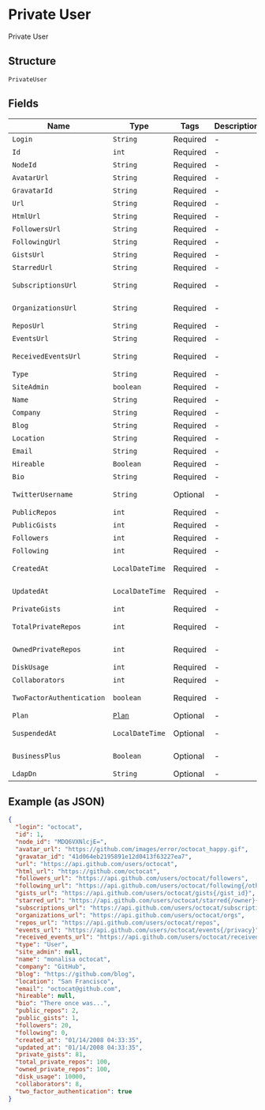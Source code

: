 
# Private User

Private User

## Structure

`PrivateUser`

## Fields

| Name | Type | Tags | Description | Getter | Setter |
|  --- | --- | --- | --- | --- | --- |
| `Login` | `String` | Required | - | String getLogin() | setLogin(String login) |
| `Id` | `int` | Required | - | int getId() | setId(int id) |
| `NodeId` | `String` | Required | - | String getNodeId() | setNodeId(String nodeId) |
| `AvatarUrl` | `String` | Required | - | String getAvatarUrl() | setAvatarUrl(String avatarUrl) |
| `GravatarId` | `String` | Required | - | String getGravatarId() | setGravatarId(String gravatarId) |
| `Url` | `String` | Required | - | String getUrl() | setUrl(String url) |
| `HtmlUrl` | `String` | Required | - | String getHtmlUrl() | setHtmlUrl(String htmlUrl) |
| `FollowersUrl` | `String` | Required | - | String getFollowersUrl() | setFollowersUrl(String followersUrl) |
| `FollowingUrl` | `String` | Required | - | String getFollowingUrl() | setFollowingUrl(String followingUrl) |
| `GistsUrl` | `String` | Required | - | String getGistsUrl() | setGistsUrl(String gistsUrl) |
| `StarredUrl` | `String` | Required | - | String getStarredUrl() | setStarredUrl(String starredUrl) |
| `SubscriptionsUrl` | `String` | Required | - | String getSubscriptionsUrl() | setSubscriptionsUrl(String subscriptionsUrl) |
| `OrganizationsUrl` | `String` | Required | - | String getOrganizationsUrl() | setOrganizationsUrl(String organizationsUrl) |
| `ReposUrl` | `String` | Required | - | String getReposUrl() | setReposUrl(String reposUrl) |
| `EventsUrl` | `String` | Required | - | String getEventsUrl() | setEventsUrl(String eventsUrl) |
| `ReceivedEventsUrl` | `String` | Required | - | String getReceivedEventsUrl() | setReceivedEventsUrl(String receivedEventsUrl) |
| `Type` | `String` | Required | - | String getType() | setType(String type) |
| `SiteAdmin` | `boolean` | Required | - | boolean getSiteAdmin() | setSiteAdmin(boolean siteAdmin) |
| `Name` | `String` | Required | - | String getName() | setName(String name) |
| `Company` | `String` | Required | - | String getCompany() | setCompany(String company) |
| `Blog` | `String` | Required | - | String getBlog() | setBlog(String blog) |
| `Location` | `String` | Required | - | String getLocation() | setLocation(String location) |
| `Email` | `String` | Required | - | String getEmail() | setEmail(String email) |
| `Hireable` | `Boolean` | Required | - | Boolean getHireable() | setHireable(Boolean hireable) |
| `Bio` | `String` | Required | - | String getBio() | setBio(String bio) |
| `TwitterUsername` | `String` | Optional | - | String getTwitterUsername() | setTwitterUsername(String twitterUsername) |
| `PublicRepos` | `int` | Required | - | int getPublicRepos() | setPublicRepos(int publicRepos) |
| `PublicGists` | `int` | Required | - | int getPublicGists() | setPublicGists(int publicGists) |
| `Followers` | `int` | Required | - | int getFollowers() | setFollowers(int followers) |
| `Following` | `int` | Required | - | int getFollowing() | setFollowing(int following) |
| `CreatedAt` | `LocalDateTime` | Required | - | LocalDateTime getCreatedAt() | setCreatedAt(LocalDateTime createdAt) |
| `UpdatedAt` | `LocalDateTime` | Required | - | LocalDateTime getUpdatedAt() | setUpdatedAt(LocalDateTime updatedAt) |
| `PrivateGists` | `int` | Required | - | int getPrivateGists() | setPrivateGists(int privateGists) |
| `TotalPrivateRepos` | `int` | Required | - | int getTotalPrivateRepos() | setTotalPrivateRepos(int totalPrivateRepos) |
| `OwnedPrivateRepos` | `int` | Required | - | int getOwnedPrivateRepos() | setOwnedPrivateRepos(int ownedPrivateRepos) |
| `DiskUsage` | `int` | Required | - | int getDiskUsage() | setDiskUsage(int diskUsage) |
| `Collaborators` | `int` | Required | - | int getCollaborators() | setCollaborators(int collaborators) |
| `TwoFactorAuthentication` | `boolean` | Required | - | boolean getTwoFactorAuthentication() | setTwoFactorAuthentication(boolean twoFactorAuthentication) |
| `Plan` | [`Plan`](../../doc/models/plan.md) | Optional | - | Plan getPlan() | setPlan(Plan plan) |
| `SuspendedAt` | `LocalDateTime` | Optional | - | LocalDateTime getSuspendedAt() | setSuspendedAt(LocalDateTime suspendedAt) |
| `BusinessPlus` | `Boolean` | Optional | - | Boolean getBusinessPlus() | setBusinessPlus(Boolean businessPlus) |
| `LdapDn` | `String` | Optional | - | String getLdapDn() | setLdapDn(String ldapDn) |

## Example (as JSON)

```json
{
  "login": "octocat",
  "id": 1,
  "node_id": "MDQ6VXNlcjE=",
  "avatar_url": "https://github.com/images/error/octocat_happy.gif",
  "gravatar_id": "41d064eb2195891e12d0413f63227ea7",
  "url": "https://api.github.com/users/octocat",
  "html_url": "https://github.com/octocat",
  "followers_url": "https://api.github.com/users/octocat/followers",
  "following_url": "https://api.github.com/users/octocat/following{/other_user}",
  "gists_url": "https://api.github.com/users/octocat/gists{/gist_id}",
  "starred_url": "https://api.github.com/users/octocat/starred{/owner}{/repo}",
  "subscriptions_url": "https://api.github.com/users/octocat/subscriptions",
  "organizations_url": "https://api.github.com/users/octocat/orgs",
  "repos_url": "https://api.github.com/users/octocat/repos",
  "events_url": "https://api.github.com/users/octocat/events{/privacy}",
  "received_events_url": "https://api.github.com/users/octocat/received_events",
  "type": "User",
  "site_admin": null,
  "name": "monalisa octocat",
  "company": "GitHub",
  "blog": "https://github.com/blog",
  "location": "San Francisco",
  "email": "octocat@github.com",
  "hireable": null,
  "bio": "There once was...",
  "public_repos": 2,
  "public_gists": 1,
  "followers": 20,
  "following": 0,
  "created_at": "01/14/2008 04:33:35",
  "updated_at": "01/14/2008 04:33:35",
  "private_gists": 81,
  "total_private_repos": 100,
  "owned_private_repos": 100,
  "disk_usage": 10000,
  "collaborators": 8,
  "two_factor_authentication": true
}
```

